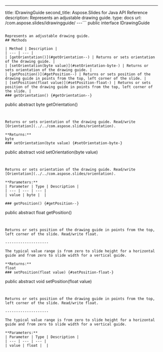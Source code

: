 ---
title: IDrawingGuide
second_title: Aspose.Slides for Java API Reference
description: Represents an adjustable drawing guide.
type: docs
url: /com.aspose.slides/idrawingguide/
---```
public interface IDrawingGuide
```

Represents an adjustable drawing guide.
## Methods

| Method | Description |
| --- | --- |
| [getOrientation()](#getOrientation--) | Returns or sets orientation of the drawing guide. |
| [setOrientation(byte value)](#setOrientation-byte-) | Returns or sets orientation of the drawing guide. |
| [getPosition()](#getPosition--) | Returns or sets position of the drawing guide in points from the top, left corner of the slide. |
| [setPosition(float value)](#setPosition-float-) | Returns or sets position of the drawing guide in points from the top, left corner of the slide. |
### getOrientation() {#getOrientation--}
```
public abstract byte getOrientation()
```


Returns or sets orientation of the drawing guide. Read/write [Orientation](../../com.aspose.slides/orientation).

**Returns:**
byte
### setOrientation(byte value) {#setOrientation-byte-}
```
public abstract void setOrientation(byte value)
```


Returns or sets orientation of the drawing guide. Read/write [Orientation](../../com.aspose.slides/orientation).

**Parameters:**
| Parameter | Type | Description |
| --- | --- | --- |
| value | byte |  |

### getPosition() {#getPosition--}
```
public abstract float getPosition()
```


Returns or sets position of the drawing guide in points from the top, left corner of the slide. Read/write float.

--------------------

The typical value range is from zero to slide height for a horizontal guide and from zero to slide width for a vertical guide.

**Returns:**
float
### setPosition(float value) {#setPosition-float-}
```
public abstract void setPosition(float value)
```


Returns or sets position of the drawing guide in points from the top, left corner of the slide. Read/write float.

--------------------

The typical value range is from zero to slide height for a horizontal guide and from zero to slide width for a vertical guide.

**Parameters:**
| Parameter | Type | Description |
| --- | --- | --- |
| value | float |  |

